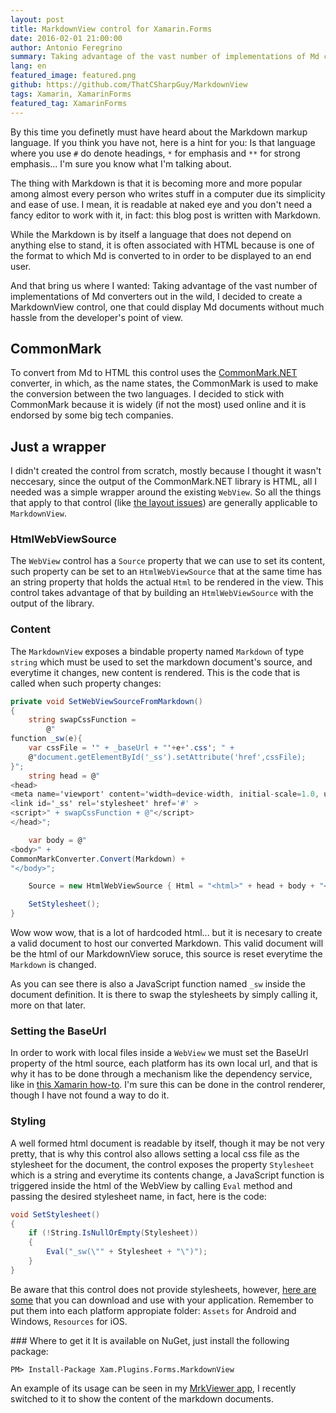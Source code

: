 ```yaml
---
layout: post
title: MarkdownView control for Xamarin.Forms
date: 2016-02-01 21:00:00
author: Antonio Feregrino
summary: Taking advantage of the vast number of implementations of Md converters out in the wild, I decided to create a MarkdownView control, one that could display Md documents without much hassle from the developer's point of view.
lang: en
featured_image: featured.png
github: https://github.com/ThatCSharpGuy/MarkdownView
tags: Xamarin, XamarinForms
featured_tag: XamarinForms
---
```


By this time you definetly must have heard about the Markdown markup language. If you think you have not, here is a hint for you: Is that language where you use `#` do denote headings, `*` for emphasis and `**` for strong emphasis... I'm sure you know what I'm talking about. 

The thing with Markdown is that it is becoming more and more popular among almost every person who writes stuff in a computer due its simplicity and ease of use. I mean, it is readable at naked eye and you don't need a fancy editor to work with it, in fact: this blog post is written with Markdown.

While the Markdown is by itself a language that does not depend on anything else to stand, it is often associated with HTML because is one of the format to which Md is converted to in order to be displayed to an end user.  
 
And that bring us where I wanted: Taking advantage of the vast number of implementations of Md converters out in the wild, I decided to create a MarkdownView control, one that could display Md documents without much hassle from the developer's point of view.  
  
## CommonMark  
To convert from Md to HTML this control uses the <a href="https://github.com/Knagis/CommonMark.NET" target="_blank">CommonMark.NET</a> converter, in which, as the name states, the CommonMark is used to make the conversion between the two languages. I decided to stick with CommonMark because it is widely (if not the most) used online and it is endorsed by some big tech companies.  

## Just a wrapper  
I didn't created the control from scratch, mostly because I thought it wasn't neccesary, since the output of the CommonMark.NET library is HTML, all I needed was a simple wrapper around the existing `WebView`. So all the things that apply to that control (like <a href="https://developer.xamarin.com/guides/xamarin-forms/user-interface/webview/#Layout" target="_blank" >the layout issues</a>) are generally applicable to `MarkdownView`.

### HtmlWebViewSource  
The `WebView` control has a `Source` property that we can use to set its content, such property can be set to an `HtmlWebViewSource` that at the same time has an string property that holds the actual `Html` to be rendered in the view. This control takes advantage of that by building an `HtmlWebViewSource` with the output of the library.  

### Content  
The `MarkdownView` exposes a bindable property named `Markdown` of type `string` which must be used to set the markdown document's source, and everytime it changes, new content is rendered. This is the code that is called when such property changes:  

```csharp  
private void SetWebViewSourceFromMarkdown()
{
    string swapCssFunction =
        @"
function _sw(e){ 
    var cssFile = '" + _baseUrl + "'+e+'.css'; " +
    @"document.getElementById('_ss').setAttribute('href',cssFile);
}";
    string head = @"
<head>
<meta name='viewport' content='width=device-width, initial-scale=1.0, user-scalable=no'>
<link id='_ss' rel='stylesheet' href='#' >
<script>" + swapCssFunction + @"</script>
</head>";

    var body = @"
<body>" +
CommonMarkConverter.Convert(Markdown) + 
"</body>";

    Source = new HtmlWebViewSource { Html = "<html>" + head + body + "</html>", BaseUrl = _baseUrl };

    SetStylesheet();
}
```  

Wow wow wow, that is a lot of hardcoded html... but it is necesary to create a valid document to host our converted Markdown. This valid document will be the html of our MarkdownView soruce, this source is reset everytime the `Markdown` is changed. 

As you can see there is also a JavaScript function named `_sw` inside the document definition. It is there to swap the stylesheets by simply calling it, more on that later.  

### Setting the BaseUrl  
In order to work with local files inside a `WebView` we must set the BaseUrl property of the html source, each platform has its own local url, and that is why it has to be done through a mechanism like the dependency service, like in <a rel="nofollow" target="_blank" href="https://developer.xamarin.com/guides/xamarin-forms/user-interface/webview/#Local_HTML_Content">this Xamarin how-to</a>. I'm sure this can be done in the control renderer, though I have not found a way to do it.  

### Styling  
A well formed html document is readable by itself, though it may be not very pretty, that is why this control also allows setting a local css file as the stylesheet for the document, the control exposes the property `Stylesheet` which is a string and everytime its contents change, a JavaScript function is triggered inside the html of the WebView by calling `Eval` method and passing the desired stylesheet name, in fact, here is the code:

```csharp  
void SetStylesheet()
{
    if (!String.IsNullOrEmpty(Stylesheet))
    {
        Eval("_sw(\"" + Stylesheet + "\")");
    }
}
```  
  
Be aware that this control does not provide stylesheets, however, <a href="https://github.com/jasonm23/markdown-css-themes" target="_blank">here are some</a> that you can download and use with your application. Remember to put them into each platform appropiate folder: `Assets` for Android and Windows, `Resources` for iOS.    

### Where to get it
It is available on NuGet, just install the following package:

```  
PM> Install-Package Xam.Plugins.Forms.MarkdownView
```  

An example of its usage can be seen in my [MrkViewer app](/MrkViewer), I recently switched to it to show the content of the markdown documents. 